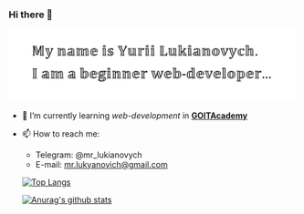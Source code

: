 ### Hi there 👋

![logo image](logo-01.png)

- 🌱 I’m currently learning _web-development_ in
  [**GOITAcademy**](https://goit.ua/)
- 📫 How to reach me:

  - Telegram: @mr_lukianovych
  - E-mail: mr.lukyanovich@gmail.com

  [![Top Langs](https://github-readme-stats.vercel.app/api/top-langs/?username=YuriiLukianovych)](https://github.com/YuriiLukianovych/github-readme-stats)

  [![Anurag's github stats](https://github-readme-stats.vercel.app/api?username=YuriiLukianovych&show_icons=true)](https://github.com/YuriiLukianovych/github-readme-stats)
